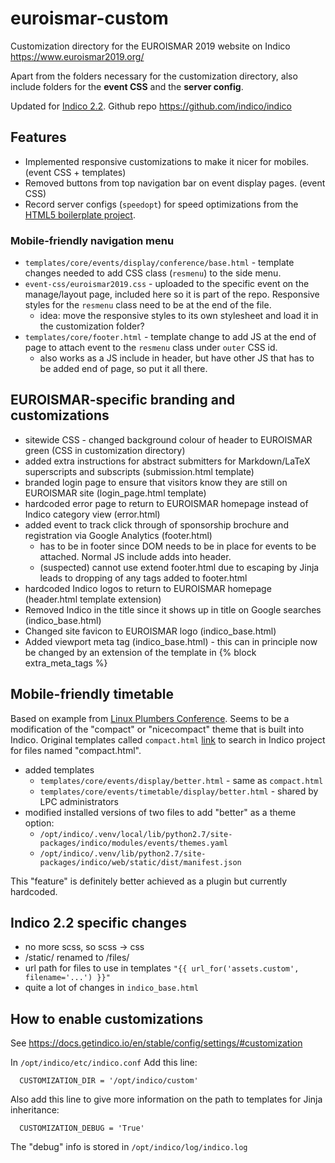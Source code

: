 
# euroismar-custom
Customization directory for the EUROISMAR 2019 website on Indico 
https://www.euroismar2019.org/

Apart from the folders necessary for the customization directory, also include folders for the **event CSS** and the **server config**.

Updated for [Indico 2.2](https://getindico.io/). Github repo https://github.com/indico/indico


## Features
* Implemented responsive customizations to make it nicer for mobiles. (event CSS + templates)
* Removed buttons from top navigation bar on event display pages. (event CSS)
* Record server configs (`speedopt`) for speed optimizations from the [HTML5 boilerplate project](https://github.com/h5bp/server-configs-nginx/).

### Mobile-friendly navigation menu
* `templates/core/events/display/conference/base.html` - template changes needed to add CSS class (`resmenu`) to the side menu.
* `event-css/euroismar2019.css` - uploaded to the specific event on the manage/layout page, included here so it is part of the repo. Responsive styles for the `resmenu` class need to be at the end of the file.
  * idea: move the responsive styles to its own stylesheet and load it in the customization folder?
* `templates/core/footer.html` - template change to add JS at the end of page to attach event to the `resmenu` class under `outer` CSS id.
  * also works as a JS include in header, but have other JS that has to be added end of page, so put it all there.

## EUROISMAR-specific branding and customizations
* sitewide CSS - changed background colour of header to EUROISMAR green (CSS in customization directory)
* added extra instructions for abstract submitters for Markdown/LaTeX superscripts and subscripts (submission.html template)
* branded login page to ensure that visitors know they are still on EUROISMAR site (login_page.html template)
* hardcoded error page to return to EUROISMAR homepage instead of Indico category view (error.html)
* added event to track click through of sponsorship brochure and registration via Google Analytics (footer.html)
  * has to be in footer since DOM needs to be in place for events to be attached. Normal JS include adds into header.
  * (suspected) cannot use extend footer.html due to escaping by Jinja leads to dropping of any <script></script> tags added to footer.html
* hardcoded Indico logos to return to EUROISMAR homepage (header.html template extension)
* Removed Indico in the title since it shows up in title on Google searches (indico_base.html)
* Changed site favicon to EUROISMAR logo (indico_base.html)
* Added viewport meta tag (indico_base.html) - this can in principle now be changed by an extension of the template in {% block extra_meta_tags %}

## Mobile-friendly timetable
Based on example from [Linux Plumbers Conference](https://linuxplumbersconf.org/).
Seems to be a modification of the "compact" or "nicecompact" theme that is built into Indico. Original templates called `compact.html` [link](https://github.com/search?utf8=%E2%9C%93&q=repo%3Aindico%2Findico+filename%3Acompact.html&type=Code&ref=advsearch&l=&l=) to search in Indico project for files named "compact.html".

* added templates 
  * `templates/core/events/display/better.html` - same as `compact.html`
  * `templates/core/events/timetable/display/better.html` - shared by LPC administrators
* modified installed versions of two files to add "better" as a theme option:
  * `/opt/indico/.venv/local/lib/python2.7/site-packages/indico/modules/events/themes.yaml`
  * `/opt/indico/.venv/lib/python2.7/site-packages/indico/web/static/dist/manifest.json`

This "feature" is definitely better achieved as a plugin but currently hardcoded.

## Indico 2.2 specific changes
* no more scss, so scss -> css
* /static/ renamed to /files/
* url path for files to use in templates `"{{ url_for('assets.custom', filename='...') }}"`
* quite a lot of changes in `indico_base.html`
 
## How to enable customizations
See https://docs.getindico.io/en/stable/config/settings/#customization

In `/opt/indico/etc/indico.conf`
Add this line:
```
  CUSTOMIZATION_DIR = '/opt/indico/custom'
```

Also add this line to give more information on the path to templates for Jinja inheritance:
```
  CUSTOMIZATION_DEBUG = 'True'
```
The "debug" info is stored in `/opt/indico/log/indico.log`

